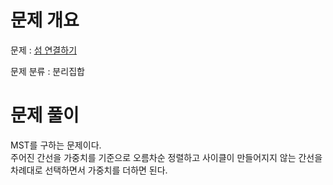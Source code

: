 # 문제 개요

문제 : [섬 연결하기](https://school.programmers.co.kr/learn/courses/30/lessons/42861)

문제 분류 : 분리집합

# 문제 풀이

MST를 구하는 문제이다.  
주어진 간선을 가중치를 기준으로 오름차순 정렬하고 사이클이 만들어지지 않는 간선을 차례대로 선택하면서 가중치를 더하면 된다.
